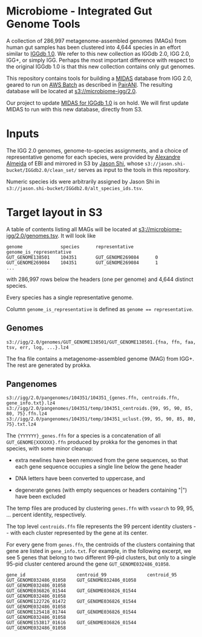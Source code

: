 # Microbiome - Integrated Gut Genome Tools

A collection of 286,997 metagenome-assembled genomes (MAGs) from human gut samples has been clustered into 4,644 species in an effort similar to [IGGdb 1.0](https://github.com/snayfach/IGGdb).   We refer to this new collection as IGGdb 2.0, IGG 2.0, IGG+, or simply IGG.  Perhaps the most important difference with respect to the original IGGdb 1.0 is that this new collection contains only gut genomes.

This repository contains tools for building a [MIDAS](https://github.com/snayfach/MIDAS) database from IGG 2.0, geared to run on [AWS Batch](https://aws.amazon.com/batch/) as described in [PairANI](https://github.com/czbiohub/pairani/wiki).  The resulting database will be located at [s3://microbiome-igg/2.0](http://microbiome-igg.s3.amazonaws.com/2.0/README.TXT).

Our project to update [MIDAS for IGGdb 1.0](https://github.com/czbiohub/MIDAS-IGGdb/blob/master/README.md) is on hold.  We will first update MIDAS to run with this new database, directly from S3.

# Inputs

The IGG 2.0 genomes, genome-to-species assignments, and a choice of representative genome for each species, were provided by [Alexandre Almeida](https://www.ebi.ac.uk/about/people/alexandre-almeida) of EBI and mirrored in S3 by [Jason Shi](http://docpollard.org/people/jason-shi/), whose `s3://jason.shi-bucket/IGGdb2.0/clean_set/` serves as input to the tools in this repository.

Numeric species ids were arbitrarily assigned by Jason Shi in `s3://jason.shi-bucket/IGGdb2.0/alt_species_ids.tsv`.

# Target layout in S3

A table of contents listing all MAGs will be located at [s3://microbiome-igg/2.0/genomes.tsv](http://microbiome-igg.s3.amazonaws.com/2.0/genomes.tsv).  It will look like
```
genome              species      representative        genome_is_representative
GUT_GENOME138501    104351       GUT_GENOME269084      0
GUT_GENOME269084    104351       GUT_GENOME269084      1
...
```
with 286,997 rows below the headers (one per genome) and 4,644 distinct species.

Every species has a single representative genome.  

Column `genome_is_representative` is defined as `genome == representative`.

## Genomes

```
s3://igg/2.0/genomes/GUT_GENOME138501/GUT_GENOME138501.{fna, ffn, faa, tsv, err, log, ...}.lz4
```

The fna file contains a metagenome-assembled genome (MAG) from IGG+.  The rest are generated by prokka.

## Pangenomes
```
s3://igg/2.0/pangenomes/104351/104351_{genes.ffn, centroids.ffn, gene_info.txt}.lz4
s3://igg/2.0/pangenomes/104351/temp/104351_centroids.{99, 95, 90, 85, 80, 75}.ffn.lz4
s3://igg/2.0/pangenomes/104351/temp/104351_uclust.{99, 95, 90, 85, 80, 75}.txt.lz4
```
The `{YYYYYY}_genes.ffn` for a species is a concatenation of all `GUT_GENOME{XXXXXX}.ffn` produced by prokka for the genomes in that species, with some minor cleanup: 

  * extra newlines have been removed from the gene sequences, so that each gene sequence occupies a single line below the gene header

  * DNA letters have been converted to uppercase, and 

  * degenerate genes (with empty sequences or headers containing "|") have been excluded

The temp files are produced by clustering `genes.ffn` with `vsearch` to 99, 95, ... percent identity, respectively.

The top level `centroids.ffn` file represents the 99 percent identity clusters -- with each cluster represented by the gene at its center.

For every gene from `genes.ffn`, the centroids of the clusters containing that gene are listed in `gene_info.txt`.  For example, in the following excerpt, we see 5 genes that belong to two different 99-pid clusters, but only to a single 95-pid cluster centered around the gene `GUT_GENOME032486_01058`.
```
gene_id                   centroid_99               centroid_95
GUT_GENOME032486_01058    GUT_GENOME032486_01058    GUT_GENOME032486_01058
GUT_GENOME036826_01544    GUT_GENOME036826_01544    GUT_GENOME032486_01058
GUT_GENOME122726_01472    GUT_GENOME036826_01544    GUT_GENOME032486_01058
GUT_GENOME125418_01744    GUT_GENOME036826_01544    GUT_GENOME032486_01058
GUT_GENOME153817_01616    GUT_GENOME036826_01544    GUT_GENOME032486_01058
```